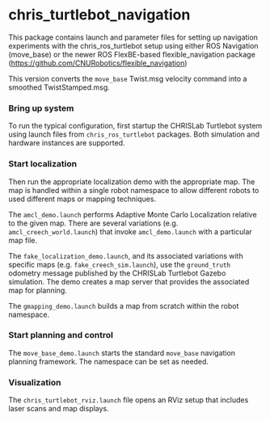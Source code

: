 chris_turtlebot_navigation
======

This package contains launch and parameter files for setting up navigation experiments with the chris_ros_turtlebot setup using either ROS Navigation (move_base)
or the newer ROS FlexBE-based flexible_navigation package (https://github.com/CNURobotics/flexible_navigation)

This version converts the ```move_base``` Twist.msg velocity command into a smoothed TwistStamped.msg.


### Bring up system

To run the typical configuration, first startup the CHRISLab Turtlebot system using launch files from ```chris_ros_turtlebot``` packages.
Both simulation and hardware instances are supported.

### Start localization

Then run the appropriate localization demo with the appropriate map.  The map is handled within a single robot namespace to allow different robots to used different maps or mapping techniques.  

The ```amcl_demo.launch``` performs Adaptive Monte Carlo Localization relative to the given map.  There are several variations (e.g. ```amcl_creech_world.launch```) that invoke ```amcl_demo.launch``` with a particular map file.

The ```fake_localization_demo.launch```, and its associated variations with specific maps (e.g. ```fake_creech_sim.launch```), use the ``ground_truth`` odometry message published by the CHRISLab Turtlebot Gazebo simulation.  The demo creates a map server that provides the associated map for planning.  

The ```gmapping_demo.launch``` builds a map from scratch within the robot namespace.

### Start planning and control

The ```move_base_demo.launch``` starts the standard ```move_base``` navigation planning framework.  The namespace can be set as needed.

### Visualization

The ```chris_turtlebot_rviz.launch``` file opens an RViz setup that includes laser scans and map displays.
